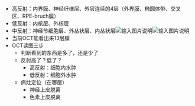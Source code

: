 
- 高反射：内界膜、神经纤维层、外层连续的4层（外界膜、椭圆体带、交叉区、RPE-bruch膜）
- 低反射：内核层、外核层
- 中反射：神经节细胞层、外丛状层、内丛状层![输入图片说明](/imgs/2024-05-15/L7nsdOjmsK6hLi0j.png)![输入图片说明](/imgs/2024-05-15/lwRptIP93dM51NTs.png)
- 当前OCT能看出来13层膜
- OCT读图三步
	- 判断看到的东西是多了，还是少了
	- 反射高了？低了？
		- 高反射：细胞内水肿
		- 低反射：细胞外水肿
	- 病灶定位（在哪层）
		- 神经上皮脱离
		- 色素上皮脱离
<!--stackedit_data:
eyJoaXN0b3J5IjpbLTE0Nzk0NzMxMTddfQ==
-->